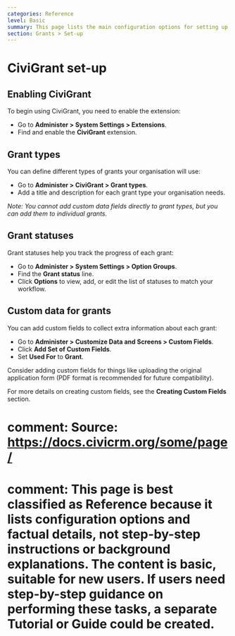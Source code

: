 ```yaml
---
categories: Reference
level: Basic
summary: This page lists the main configuration options for setting up CiviGrant, including enabling the extension, defining grant types and statuses, and adding custom data fields for grants.
section: Grants > Set-up
---
```


# CiviGrant set-up

## Enabling CiviGrant

To begin using CiviGrant, you need to enable the extension:

- Go to **Administer > System Settings > Extensions**.
- Find and enable the **CiviGrant** extension.

## Grant types

You can define different types of grants your organisation will use:

- Go to **Administer > CiviGrant > Grant types**.
- Add a title and description for each grant type your organisation needs.

*Note: You cannot add custom data fields directly to grant types, but you can add them to individual grants.*

## Grant statuses

Grant statuses help you track the progress of each grant:

- Go to **Administer > System Settings > Option Groups**.
- Find the **Grant status** line.
- Click **Options** to view, add, or edit the list of statuses to match your workflow.

## Custom data for grants

You can add custom fields to collect extra information about each grant:

- Go to **Administer > Customize Data and Screens > Custom Fields**.
- Click **Add Set of Custom Fields**.
- Set **Used For** to **Grant**.

Consider adding custom fields for things like uploading the original application form (PDF format is recommended for future compatibility).

For more details on creating custom fields, see the **Creating Custom Fields** section.

# comment: Source: https://docs.civicrm.org/some/page/
# comment: This page is best classified as Reference because it lists configuration options and factual details, not step-by-step instructions or background explanations. The content is basic, suitable for new users. If users need step-by-step guidance on performing these tasks, a separate Tutorial or Guide could be created.